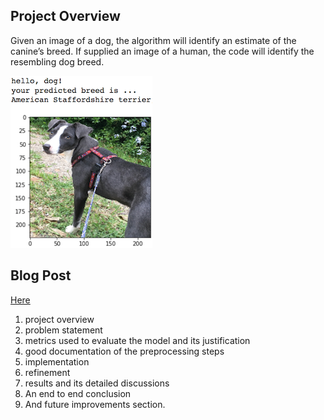 [//]: # (Image References)

[image1]: ./images/sample_dog_output.png "Sample Output"
[image2]: ./images/vgg16_model.png "VGG-16 Model Keras Layers"
[image3]: ./images/vgg16_model_draw.png "VGG16 Model Figure"


## Project Overview

Given an image of a dog, the algorithm will identify an estimate of the canine’s breed.  If supplied an image of a human, the code will identify the resembling dog breed.  

![Sample Output][image1]

## Blog Post

[Here](https://medium.com/@andrewchen022012/dog-identification-app-c0c568978024)

1. project overview
2. problem statement
3. metrics used to evaluate the model and its justification
4. good documentation of the preprocessing steps
5. implementation
6. refinement
7. results and its detailed discussions
8. An end to end conclusion
9. And future improvements section.

